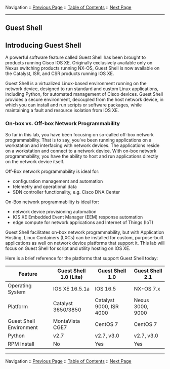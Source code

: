 Navigation :: [Previous Page](LTRPRG-1100-03c5-NETCONF-Ex4.md) :: [Table of Contents](LTRPRG-1100-00-Intro.md#table-of-contents) :: [Next Page](LTRPRG-1100-03d2-GuestShell-Ex1.md)

---

## Guest Shell

## Introducing Guest Shell

A powerful software feature called Guest Shell has been brought to products running Cisco IOS XE.  Originally 
exclusively available only on Nexus switching products running NX-OS, Guest Shell is now available on the Catalyst, 
ISR, and CSR products running IOS XE.

Guest Shell is a virtualized Linux-based environment running on the network device, designed to run standard and custom 
Linux applications, including Python, for automated management of Cisco devices.  Guest Shell provides a secure 
environment, decoupled from the host network device, in which you can install and run scripts or software packages, 
while maintaining a fault and resource isolation from IOS XE.

### On-box vs. Off-box Network Programmability

So far in this lab, you have been focusing on so-called off-box network programmability.  That is to say, you've been 
running applications on a workstation and interfacing with network devices.  The applications reside on a workstation
and connect to a network device.  With on-box network programmability, you have the ability to host and run 
applications directly on the network device itself.

Off-Box network programmability is ideal for:

* configuration management and automation
* telemetry and operational data
* SDN controller functionality, e.g. Cisco DNA Center

On-Box network programmability is ideal for:

* network device provisioning automation
* IOS XE Embedded Event Manager (EEM) response automation
* edge compute for network applications and Internet of Things (IoT)

Guest Shell facilitates on-box network programmability, but with Application Hosting, Linux Containers (LXCs) can be 
installed for custom, purpose-built applications as well on network device platforms that support it.  This lab will 
focus on Guest Shell for script and utility hosting on IOS XE.

Here is a brief reference for the platforms that support Guest Shell today:

| Feature | Guest Shell 1.0 (Lite) | Guest Shell 1.0 | Guest Shell 2.1 |
| --- | --- | --- | --- |
| Operating System | IOS XE 16.5.1a | IOS 16.5 | NX-OS 7.x |
| Platform | Catalyst 3650/3850 | Catalyst 9000, ISR 4000 | Nexus 3000, 9000 |
| Guest Shell Environment | MontaVista CGE7 | CentOS 7 | CentOS 7 |
| Python | v2.7 | v2.7, v3.0 | v2.7, v3.0 |
| RPM Install | No | Yes | Yes |

---

Navigation :: [Previous Page](LTRPRG-1100-03c5-NETCONF-Ex4.md) :: [Table of Contents](LTRPRG-1100-00-Intro.md#table-of-contents) :: [Next Page](LTRPRG-1100-03d2-GuestShell-Ex1.md)
